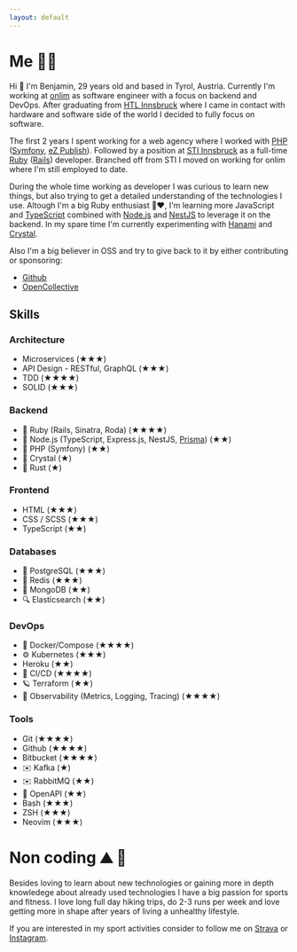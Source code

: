 ```yaml
---
layout: default
---
```

# Me 👨‍💻

Hi 👋 I'm Benjamin, 29 years old and based in Tyrol, Austria. Currently I'm working at [onlim](https://onlim.com/) as software engineer with a focus on backend and DevOps.
After graduating from [HTL Innsbruck](https://htlinn.ac.at/) where I came in contact with hardware and software side of the world I decided to fully focus on software.

The first 2 years I spent working for a web agency where I worked with [PHP](https://www.php.net/) ([Symfony](https://symfony.com/), [eZ Publish](https://github.com/ezsystems/ezpublish-community)).
Followed by a position at [STI Innsbruck](https://www.sti-innsbruck.at/) as a full-time [Ruby](https://www.ruby-lang.org/en/) ([Rails](https://rubyonrails.org/)) developer. Branched off from STI I moved on working for onlim where I'm still employed to date.

During the whole time working as developer I was curious to learn new things, but also trying to get a detailed understanding of the technologies I use. Altough I'm a big Ruby enthusiast 💎❤️, I'm learning more JavaScript and [TypeScript](https://www.typescriptlang.org/) combined with [Node.js](https://nodejs.dev/) and [NestJS](https://nestjs.com) to leverage it on the backend. In my spare time I'm currently experimenting with [Hanami](https://hanamirb.org) and [Crystal](https://crystal-lang.org).

Also I'm a big believer in OSS and try to give back to it by either contributing or sponsoring:
- [Github](https://github.com/tak1n)
- [OpenCollective](https://opencollective.com/benjamin-klotz)

## Skills

### Architecture

- Microservices (★★★)
- API Design - RESTful, GraphQL (★★★)
- TDD (★★★★) 
- SOLID (★★★)

### Backend

- 💎 Ruby (Rails, Sinatra, Roda) (★★★★)
- 🚀 Node.js (TypeScript, Express.js, NestJS, [Prisma](https://prisma.io)) (★★)
- 🐘 PHP (Symfony) (★★)
- 🔮 Crystal (★)
- 🦀 Rust (★)

### Frontend

- HTML (★★★)
- CSS / SCSS  (★★★)
- TypeScript (★★)

### Databases

- 🐘 PostgreSQL (★★★) 
- 🔑 Redis (★★★) 
- 📄 MongoDB (★★) 
- 🔍 Elasticsearch (★★) 

### DevOps

- 🕋 Docker/Compose (★★★★)
- ⚙️  Kubernetes (★★★)
- Heroku (★★)
- 🚢 CI/CD (★★★★)
- 🪐 Terraform (★★)
- 🔬 Observability (Metrics, Logging, Tracing) (★★★★)

### Tools

- Git (★★★★)
- Github (★★★★)
- Bitbucket (★★★★)
- ✉️  Kafka (★)
- ✉️  RabbitMQ (★★)
- 📃 OpenAPI (★★)
- Bash (★★★)
- ZSH (★★★)
- Neovim (★★★)

# Non coding ⛰️ 🏃

Besides loving to learn about new technologies or gaining more in depth knowledege about already used technologies I have a big passion for sports and fitness.
I love long full day hiking trips, do 2-3 runs per week and love getting more in shape after years of living a unhealthy lifestyle.

If you are interested in my sport activities consider to follow me on [Strava](https://www.strava.com/athletes/70701998) or [Instagram](https://www.instagram.com/bk_cupra/).
